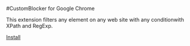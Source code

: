 #CustomBlocker for Google Chrome

This extension filters any element on any web site with any conditionwith XPath and RegExp.

[Install](https://chrome.google.com/webstore/detail/elnfhbjabfcepfnaeoehffgmifcfjlha?hl=EN)
